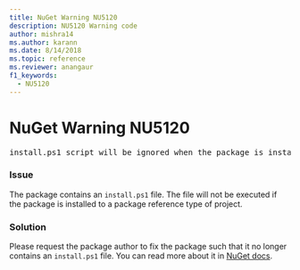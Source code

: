 ```yaml
---
title: NuGet Warning NU5120
description: NU5120 Warning code
author: mishra14
ms.author: karann
ms.date: 8/14/2018
ms.topic: reference
ms.reviewer: anangaur
f1_keywords: 
  - NU5120
---
```


# NuGet Warning NU5120
<pre>install.ps1 script will be ignored when the package is installed after the migration.</pre>

### Issue

The package contains an `install.ps1` file. The file will not be executed if the package is installed to a package reference type of project.


### Solution

Please request the package author to fix the package such that it no longer contains an `install.ps1` file. You can read more about it in [NuGet docs](https://docs.microsoft.com/en-us/nuget/reference/migrate-packages-config-to-package-reference).

